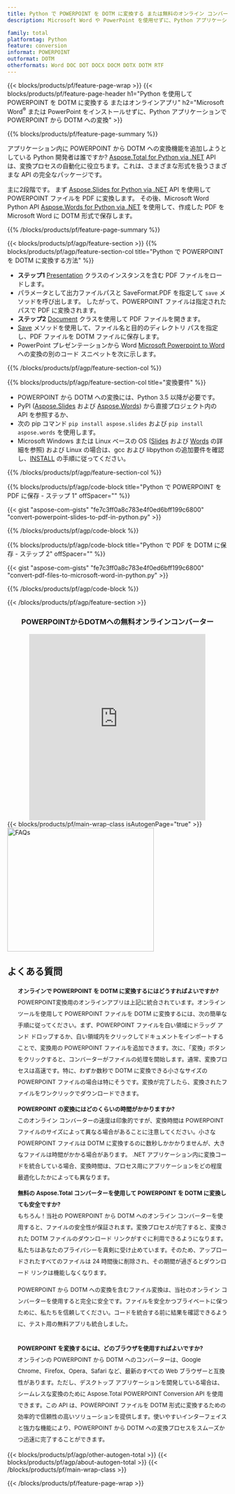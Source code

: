 ```yaml
---
title: Python で POWERPOINT を DOTM に変換する または無料のオンライン コンバーターを使用
description: Microsoft Word や PowerPoint を使用せずに、Python アプリケーションで POWERPOINT から DOTM への変換 またはオンライン。コードを統合する前に、無料の POWERPOINT から DOTM へのオンライン コンバーターをすばやくテストします。 

family: total
platformtag: Python
feature: conversion
informat: POWERPOINT
outformat: DOTM
otherformats: Word DOC DOT DOCX DOCM DOTX DOTM RTF
---
```

{{< blocks/products/pf/feature-page-wrap >}}
{{< blocks/products/pf/feature-page-header h1="Python を使用して POWERPOINT を DOTM に変換する またはオンラインアプリ" h2="Microsoft Word<sup>&reg;</sup> または PowerPoint をインストールせずに、Python アプリケーションで POWERPOINT から DOTM への変換" >}}

{{% blocks/products/pf/feature-page-summary %}}

アプリケーション内に POWERPOINT から DOTM への変換機能を追加しようとしている Python 開発者は誰ですか? [Aspose.Total for Python via .NET](https://products.aspose.com/total/python-net/) API は、変換プロセスの自動化に役立ちます。これは、さまざまな形式を扱うさまざまな API の完全なパッケージです。  

主に2段階です。 まず [Aspose.Slides for Python via .NET](https://products.aspose.com/slides/python-net/) API を使用して POWERPOINT ファイルを PDF に変換します。 その後、Microsoft Word Python API [Aspose.Words for Python via .NET](https://products.aspose.com/words/python-net/) を使用して、作成した PDF を Microsoft Word に DOTM 形式で保存します。 

{{% /blocks/products/pf/feature-page-summary %}}

{{< blocks/products/pf/agp/feature-section >}}
{{% blocks/products/pf/agp/feature-section-col title="Python で POWERPOINT を DOTM に変換する方法" %}}
-  **ステップ1** [Presentation](https://reference.aspose.com/slides/python-net/aspose.slides/presentation/) クラスのインスタンスを含む PDF ファイルをロードします。
-  パラメータとして出力ファイルパスと SaveFormat.PDF を指定して `save` メソッドを呼び出します。 したがって、POWERPOINT ファイルは指定されたパスで PDF に変換されます。
- **ステップ2** [Document](https://reference.aspose.com/words/python-net/aspose.words/document/) クラスを使用して PDF ファイルを開きます。
- [Save](https://reference.aspose.com/words/python-net/aspose.words/document/save/) メソッドを使用して、ファイル名と目的のディレクトリ パスを指定し、PDF ファイルを DOTM ファイルに保存します。
- PowerPoint プレゼンテーションから Word [Microsoft Powerpoint to Word](https://products.aspose.com/total/python-net/conversion/) への変換の別のコード スニペットを次に示します。

{{% /blocks/products/pf/agp/feature-section-col %}}

{{% blocks/products/pf/agp/feature-section-col title="変換要件" %}}

- POWERPOINT から DOTM への変換には、Python 3.5 以降が必要です。
- PyPI ([Aspose.Slides](https://pypi.org/project/Aspose.Slides/) および [Aspose.Words](https://pypi.org/project/aspose-words/)) から直接プロジェクト内の API を参照するか、
- 次の pip コマンド ```pip install aspose.slides``` および ```pip install aspose.words``` を使用します。 
- Microsoft Windows または Linux ベースの OS ([Slides](https://docs.aspose.com/slides/python-net/system-requirements/) および [Words](https://docs.aspose.com/words/python-net/system-requirements/) の詳細を参照) および Linux の場合は、gcc および libpython の追加要件を確認し、[INSTALL](https://docs.aspose.com/words/python-net/installation/) の手順に従ってください。
 

{{% /blocks/products/pf/agp/feature-section-col %}}

{{% blocks/products/pf/agp/code-block title="Python で POWERPOINT を PDF に保存 - ステップ 1" offSpacer="" %}}

{{< gist "aspose-com-gists" "fe7c3ff0a8c783e4f0ed6bff199c6800" "convert-powerpoint-slides-to-pdf-in-python.py" >}}

{{% /blocks/products/pf/agp/code-block %}}

{{% blocks/products/pf/agp/code-block title="Python で PDF を DOTM に保存 - ステップ 2" offSpacer="" %}}

{{< gist "aspose-com-gists" "fe7c3ff0a8c783e4f0ed6bff199c6800" "convert-pdf-files-to-microsoft-word-in-python.py" >}}

{{% /blocks/products/pf/agp/code-block %}}

{{< /blocks/products/pf/agp/feature-section >}}

<div class="container-fluid agp-content bg-white aboutfile box-1 vh100 section nopbtm">
<div class=container>
<div class=row>
<div class="demobox tc col-md-12 padding-0" align="center">

<h3>POWERPOINTからDOTMへの無料オンラインコンバーター</h3>

<iframe style="border: none; height: 426px;" scrolling="no" src="https://total-conversion-app-65z5r2lp.qa.k8s.dynabic.com/?to=dotm&from=pptx" id="child-iframe" width="80%"></iframe>

</div></div>
</div></div>
{{< blocks/products/pf/main-wrap-class isAutogenPage="true" >}}
<style>.howtolist li{margin-right: 0!important;line-height: 26px;position: relative;margin-bottom: 10px;font-size: 13px;list-style-type: none;}</style>
<div class="col-md-12 tl bg-gray-dark howtolist section">
  <a class="anchor" name="faqpage"></a>
  <div class="container tl dflex" itemscope="" itemtype="https://schema.org/FAQPage">
      <div class="col-md-4 howtosectiongfx">
          <img class="social-panel-hide-on-mobile" src="https://www.groupdocs.cloud/templates/brand/images/groupdocs/conversion/groupdocs_conversion-brand.png" alt="FAQs" width="335" height="283">
      </div>
      <div class="howtosection col-md-8">
          <div>
              <h2>よくある質問</h2>
              <ul>
                  <li itemscope="" itemprop="mainEntity" itemtype="https://schema.org/Question">
                      <div>
                          <span itemprop="name"><b>オンラインで POWERPOINT を DOTM に変換するにはどうすればよいですか?</b></span>
                      </div>
                      <div itemscope="" itemprop="acceptedAnswer" itemtype="https://schema.org/Answer">
                          <span itemprop="text">POWERPOINT変換用のオンラインアプリは上記に統合されています。オンライン ツールを使用して POWERPOINT ファイルを DOTM に変換するには、次の簡単な手順に従ってください。まず、POWERPOINT ファイルを白い領域にドラッグ アンド ドロップするか、白い領域内をクリックしてドキュメントをインポートすることで、変換用の POWERPOINT ファイルを追加できます。次に、「変換」ボタンをクリックすると、コンバーターがファイルの処理を開始します。通常、変換プロセスは高速です。特に、わずか数秒で DOTM に変換できる小さなサイズの POWERPOINT ファイルの場合は特にそうです。変換が完了したら、変換されたファイルをワンクリックでダウンロードできます。</span>
                      </div>
                  </li>
                  <li itemscope="" itemprop="mainEntity" itemtype="https://schema.org/Question">
                      <div>
                          <span itemprop="name"><b>POWERPOINT の変換にはどのくらいの時間がかかりますか?</b></span>
                      </div>
                      <div itemscope="" itemprop="acceptedAnswer" itemtype="https://schema.org/Answer">
                          <span itemprop="text">このオンライン コンバーターの速度は印象的ですが、変換時間は POWERPOINT ファイルのサイズによって異なる場合があることに注意してください。小さな POWERPOINT ファイルは DOTM に変換するのに数秒しかかかりませんが、大きなファイルは時間がかかる場合があります。 .NET アプリケーション内に変換コードを統合している場合、変換時間は、プロセス用にアプリケーションをどの程度最適化したかによっても異なります。</span>
                      </div>
                  </li>
                  <li itemscope="" itemprop="mainEntity" itemtype="https://schema.org/Question">
                      <div>
                          <span itemprop="name"><b>無料の Aspose.Total コンバーターを使用して POWERPOINT を DOTM に変換しても安全ですか?</b></span>
                      </div>
                      <div itemscope="" itemprop="acceptedAnswer" itemtype="https://schema.org/Answer">
                          <span itemprop="text">もちろん！当社の POWERPOINT から DOTM へのオンライン コンバーターを使用すると、ファイルの安全性が保証されます。変換プロセスが完了すると、変換された DOTM ファイルのダウンロード リンクがすぐに利用できるようになります。私たちはあなたのプライバシーを真剣に受け止めています。そのため、アップロードされたすべてのファイルは 24 時間後に削除され、その期間が過ぎるとダウンロード リンクは機能しなくなります。<br />

POWERPOINT から DOTM への変換を含むファイル変換は、当社のオンライン コンバーターを使用すると完全に安全です。ファイルを安全かつプライベートに保つために、私たちを信頼してください。コードを統合する前に結果を確認できるように、テスト用の無料アプリも統合しました。</span>
                      </div>
                  </li>                 
                  <li itemscope="" itemprop="mainEntity" itemtype="https://schema.org/Question">
                      <div>
                          <span itemprop="name"><b>POWERPOINT を変換するには、どのブラウザを使用すればよいですか?</b></span>
                      </div>
                      <div itemscope="" itemprop="acceptedAnswer" itemtype="https://schema.org/Answer">
                          <span itemprop="text">オンラインの POWERPOINT から DOTM へのコンバーターは、Google Chrome、Firefox、Opera、Safari など、最新のすべての Web ブラウザーと互換性があります。ただし、デスクトップ アプリケーションを開発している場合は、シームレスな変換のために Aspose.Total POWERPOINT Conversion API を使用できます。この API は、POWERPOINT ファイルを DOTM 形式に変換するための効率的で信頼性の高いソリューションを提供します。使いやすいインターフェイスと強力な機能により、POWERPOINT から DOTM への変換プロセスをスムーズかつ迅速に完了することができます。</span>
                      </div>
                  </li>
              </ul>
          </div>
      </div>
  </div>
{{< blocks/products/pf/agp/other-autogen-total >}}
{{< blocks/products/pf/agp/about-autogen-total >}}
{{< /blocks/products/pf/main-wrap-class >}}

{{< /blocks/products/pf/feature-page-wrap >}}